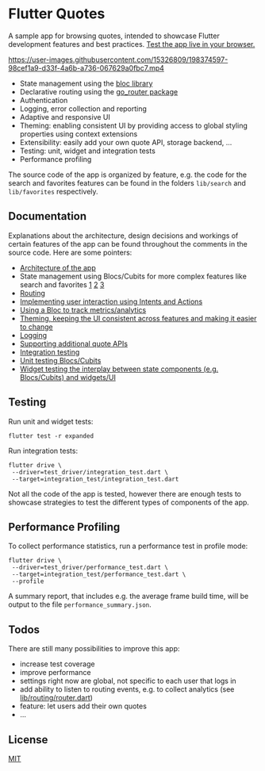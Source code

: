# Flutter Quotes

A sample app for browsing quotes, intended to showcase Flutter development features and best practices.
[Test the app live in your browser.](https://d39b.github.io/flutter-quotes/web)

https://user-images.githubusercontent.com/15326809/198374597-98cef1a9-d33f-4a6b-a736-067629a0fbc7.mp4

* State management using the [bloc library](https://pub.dev/packages/bloc)
* Declarative routing using the [go_router package](https://pub.dev/packages/go_router)
* Authentication
* Logging, error collection and reporting
* Adaptive and responsive UI
* Theming: enabling consistent UI by providing access to global styling properties using context extensions
* Extensibility: easily add your own quote API, storage backend, ...
* Testing: unit, widget and integration tests
* Performance profiling

The source code of the app is organized by feature, e.g. the code for the search and favorites features can be found in the folders `lib/search` and `lib/favorites` respectively.

## Documentation

Explanations about the architecture, design decisions and workings of certain features of the app can be found throughout the comments in the source code.
Here are some pointers:

* [Architecture of the app](lib/app_controller.dart)
* State management using Blocs/Cubits for more complex features like search and favorites 
   [1](lib/search/cubit/search_cubit.dart) 
   [2](lib/favorites/cubit/favorites_cubit.dart)
   [3](lib/favorites/filter/filter_bloc.dart)
* [Routing](lib/routing/router.dart)
* [Implementing user interaction using Intents and Actions](lib/search/widgets/actions.dart)
* [Using a Bloc to track metrics/analytics](lib/tips/bloc/bloc.dart)
* [Theming, keeping the UI consistent across features and making it easier to change](lib/theme/app_theme.dart)
* [Logging](lib/logging.dart)
* [Supporting additional quote APIs](lib/quote/providers/provider.dart)
* [Integration testing](integration_test/integration_test.dart)
* [Unit testing Blocs/Cubits](test/auth/login/login_cubit_test.dart)
* [Widget testing the interplay between state components (e.g. Blocs/Cubits) and widgets/UI](test/favorites/ui/favorites_list_test.dart)


## Testing

Run unit and widget tests:

```shell
flutter test -r expanded
```

Run integration tests:

```shell
flutter drive \
 --driver=test_driver/integration_test.dart \
 --target=integration_test/integration_test.dart
```

Not all the code of the app is tested, however there are enough tests to showcase strategies to test the different types of components of the app.

## Performance Profiling

To collect performance statistics, run a performance test in profile mode:

```shell
flutter drive \
 --driver=test_driver/performance_test.dart \
 --target=integration_test/performance_test.dart \
 --profile
```

A summary report, that includes e.g. the average frame build time, will be output to the file `performance_summary.json`.

## Todos

There are still many possibilities to improve this app:

* increase test coverage
* improve performance
* settings right now are global, not specific to each user that logs in
* add ability to listen to routing events, e.g. to collect analytics (see [lib/routing/router.dart](lib/routing/router.dart))
* feature: let users add their own quotes
* ...

## License

[MIT](LICENSE)
